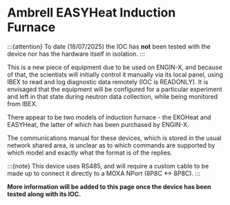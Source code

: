# Ambrell EASYHeat Induction Furnace

:::{attention}
To date (18/07/2025) the IOC has **not** been tested with the device nor has the hardware itself in isolation.
:::

This is a new piece of equipment due to be used on ENGIN-X, and because of that, the scientists will initially control it manually via its local panel, using IBEX to read and log diagnostic data remotely (IOC is READONLY).  It is envisaged that the equipment will be configured for a particular experiment and left in that state during neutron data collection, while being monitored from IBEX.

There appear to be two models of induction furnace - the EKOHeat and EASYHeat, the latter of which has been purchased by ENGIN-X.

The communications manual for these devices, which is stored in the usual network shared area, is unclear as to which commands are supported by which model and exactly what the format is of the replies.

:::{note}
This device uses RS485, and will require a custom cable to be made up to connect it directly to a MOXA NPort (8P8C <-> 8P8C).
:::

**More information will be added to this page once the device has been tested along with its IOC.**
